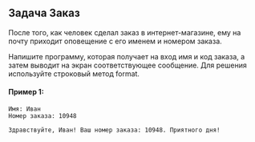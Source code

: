 ## Задача Заказ
После того, как человек сделал заказ в интернет-магазине, 
ему на почту приходит оповещение с его именем и номером заказа.

Напишите программу, которая получает на вход имя и код заказа, 
а затем выводит на экран соответствующее сообщение. 
Для решения используйте строковый метод format.

#### Пример 1:
```
Имя: Иван
Номер заказа: 10948

Здравствуйте, Иван! Ваш номер заказа: 10948. Приятного дня!

```
